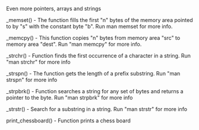 Even more pointers, arrays and strings


_memset() - The function fills the first "n" bytes of the memory area pointed to by "s" with the constant byte "b". Run man memset for more info.


_memcpy() - This function copies "n" bytes from memory area "src" to memory area "dest". Run "man memcpy" for more info.


_strchr() - Function finds the first occurrence of a character in a string. Run "man strchr" for more info


_strspn() - The function gets the length of a prefix substring. Run "man strspn" for more info


_strpbrk() - Function searches a string for any set of bytes and returns a pointer to the byte. Run "man strpbrk" for more info


_strstr() - Search for a substring in a string. Run "man strstr" for more info


print_chessboard() - Function prints a chess board


